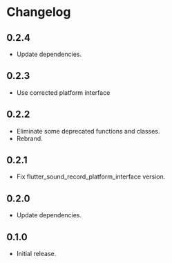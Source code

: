 # Changelog

## 0.2.4

- Update dependencies.

## 0.2.3

- Use corrected platform interface

## 0.2.2

- Eliminate some deprecated functions and classes.
- Rebrand.

## 0.2.1

- Fix flutter_sound_record_platform_interface version.

## 0.2.0

- Update dependencies.

## 0.1.0

- Initial release.
